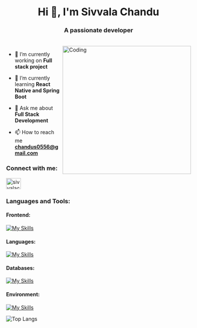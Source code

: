 <h1 align="center">Hi 👋, I'm Sivvala Chandu</h1>
<h3 align="center">A passionate developer</h3>
<br/>
<img align="right" alt="Coding" width="350" src="https://camo.githubusercontent.com/88adc7c88c9d3dba7479020846ed35d13410e3707c7f149e1c6140cc6beaef9a/68747470733a2f2f70687973696373677572756b756c2e66696c65732e776f726470726573732e636f6d2f323031392f30322f6368617261637465722d312e676966">

- 🔭 I’m currently working on **Full stack project**

- 🌱 I’m currently learning **React Native and Spring Boot**

- 💬 Ask me about **Full Stack Development**

- 📫 How to reach me **chandus0556@gmail.com**

<h3 align="left">Connect with me:</h3>
<p align="left">
<a href="https://linkedin.com/in/sivvalachandu" target="blank"><img align="center" src="https://raw.githubusercontent.com/rahuldkjain/github-profile-readme-generator/master/src/images/icons/Social/linked-in-alt.svg" alt="sivvalachandu" height="30" width="40" /></a>
</p>

<h3 align="left">Languages and Tools:</h3>
<h4>Frontend:</h4>

[![My Skills](https://skillicons.dev/icons?i=html,css,tailwind,react)](https://skillicons.dev)
<br />
<h4>Languages:</h4>

[![My Skills](https://skillicons.dev/icons?i=java,spring,js,ts,py)](https://skillicons.dev)
<br />
<h4>Databases:</h4>

[![My Skills](https://skillicons.dev/icons?i=mysql,mongodb)](https://skillicons.dev)
<br />
<h4>Environment:</h4>

[![My Skills](https://skillicons.dev/icons?i=linux)](https://skillicons.dev)

![Top Langs](https://github-readme-stats.vercel.app/api/top-langs/?username=sivvalachandu&theme=dark)

